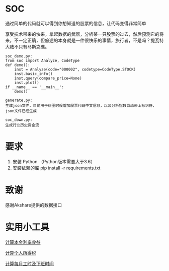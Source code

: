 # SOC
通过简单的代码就可以得到你想知道的股票的信息，让代码变得非常简单

享受技术带来的快来，拿起数据的武器，分析某一只股票的过去，然后预测它的将来，不一定正确，但旅途的本身就是一件很快乐的事情，旅行者，不是吗？提瓦特大陆不只有马斯克礁。

```
soc_demo.py:
from soc import Analyze, CodeType
def demo():
    inst = Analyze(code="000002", codetype=CodeType.STOCK)
    inst.basic_info()
    inst.query(compare_price=None)
    inst.plot()
if __name__ == '__main__':
    demo()

generate.py:
生成json文件，目前用于绘图时候增加股票代码中文信息，以及分析指数自动带上标识符，json文件已经生成

soc_down.py:
生成行业历史资金流
```
# 要求
1. 安装 Python （Python版本需要大于3.6）
2. 安装依赖的库 pip install -r requirements.txt

# 致谢
感谢Akshare提供的数据接口

# 实用小工具 
[计算本金利率收益](./tool/calc.py)

[计算个人所得税](./tool/tax.py)

[计算每月工时及下班时间](./tool/worktime.py)
